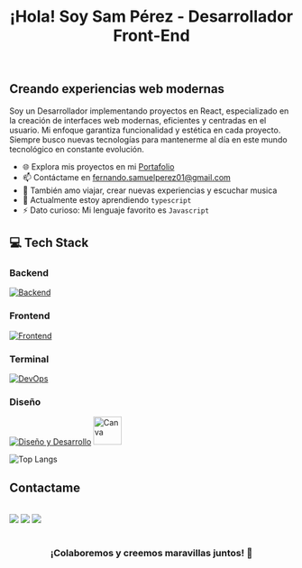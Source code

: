 <h1 align="center">¡Hola! Soy Sam Pérez - Desarrollador Front-End</h1>
  <br/>
  
## Creando experiencias web modernas

Soy un Desarrollador implementando proyectos en React, especializado en la creación de interfaces web modernas, eficientes y centradas en el usuario. Mi enfoque garantiza funcionalidad y estética en cada proyecto. Siempre busco nuevas tecnologías para mantenerme al día en este mundo tecnológico en constante evolución.

- 🌐 Explora mis proyectos en mi [Portafolio](https://portfolio-samuel-developer.netlify.app/)
- 📫 Contáctame en fernando.samuelperez01@gmail.com
- 💖 También amo viajar, crear nuevas experiencias y escuchar musica
- 🌱 Actualmente estoy aprendiendo `typescript`
- ⚡ Dato curioso: Mi lenguaje favorito es `Javascript`

## 💻 Tech Stack
  ### Backend
  [![Backend](https://skillicons.dev/icons?i=ruby,postgresql,rails,python,aws)](https://skillicons.dev)

  ### Frontend
  [![Frontend](https://skillicons.dev/icons?i=html,css,javascript,react,angular,typescript)](https://skillicons.dev)

  ### Terminal 
  [![DevOps](https://skillicons.dev/icons?i=git,powershell,bash)](https://skillicons.dev)

  ### Diseño
  [![Diseño y Desarrollo](https://skillicons.dev/icons?i=figma)](https://skillicons.dev)
  <a href="https://www.canva.com/">
    <img src="https://1000marcas.net/wp-content/uploads/2020/01/Canva-logo.png" alt="Canva" width="auto" height="50" >
  </a>
    
  ![Top Langs](https://github-readme-stats.vercel.app/api/top-langs/?username=SamuelPereZz&layout=compact&theme=radical)
  
  ## Contactame

  <div style="display: inline_block"><br> 
    <a href="fernando.samuelperez01@gmail.com" target="_blank"><img src="https://img.shields.io/badge/Gmail-D14836?style=for-the-badge&logo=gmail&logoColor=white" ></a>
    <a href="https://www.linkedin.com/in/samperezrios-f/" target="_blank"><img src="https://img.shields.io/badge/-LinkedIn-%230077B5?style=for-the-badge&logo=linkedin&logoColor=white" target="_blank"></a>
    <a href="https://www.instagram.com/sam_perezz00/" target="_blank"><img src="https://img.shields.io/badge/-Instagram-%23E4405F?style=for-the-badge&logo=instagram&logoColor=white" target="_blank"></a>
  </div>
  
  <br/>
  <h3 align="center">¡Colaboremos y creemos maravillas juntos! 🚀</h3>
